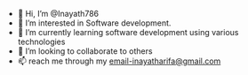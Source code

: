 - 👋 Hi, I’m @Inayath786
- 👀 I’m interested in Software development.
- 🌱 I’m currently learning software development using various technologies 
- 💞️ I’m looking to collaborate to others
- 📫 reach me through my email-inayatharifa@gmail.com

<!---
Inayath786/Inayath786 is a ✨ special ✨ repository because its `README.md` (this file) appears on your GitHub profile.
You can click the Preview link to take a look at your changes.
--->
